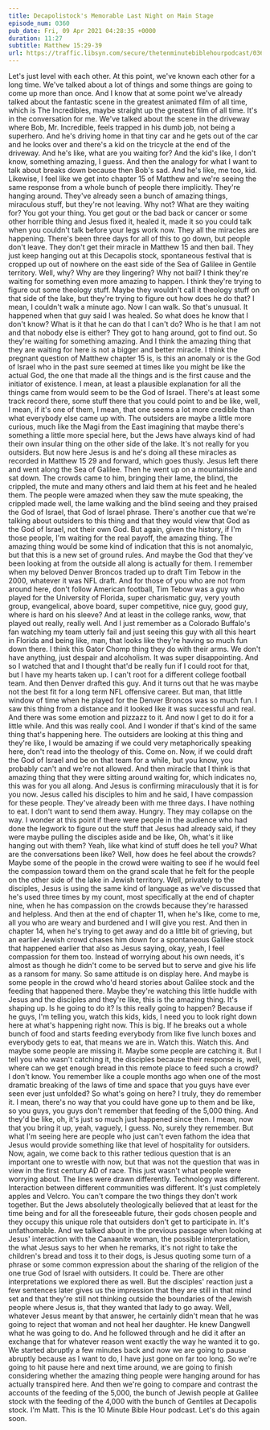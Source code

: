```yaml
---
title: Decapolistock's Memorable Last Night on Main Stage
episode_num: 0360
pub_date: Fri, 09 Apr 2021 04:28:35 +0000
duration: 11:27
subtitle: Matthew 15:29-39
url: https://traffic.libsyn.com/secure/thetenminutebiblehourpodcast/0360_-_Decapolis_Stocks_Memorable_Last_Night_on_Main_Stage.mp3
---
```


 Let's just level with each other. At this point, we've known each other for a long time. We've talked about a lot of things and some things are going to come up more than once. And I know that at some point we've already talked about the fantastic scene in the greatest animated film of all time, which is The Incredibles, maybe straight up the greatest film of all time. It's in the conversation for me. We've talked about the scene in the driveway where Bob, Mr. Incredible, feels trapped in his dumb job, not being a superhero. And he's driving home in that tiny car and he gets out of the car and he looks over and there's a kid on the tricycle at the end of the driveway. And he's like, what are you waiting for? And the kid's like, I don't know, something amazing, I guess. And then the analogy for what I want to talk about breaks down because then Bob's sad. And he's like, me too, kid. Likewise, I feel like we get into chapter 15 of Matthew and we're seeing the same response from a whole bunch of people there implicitly. They're hanging around. They've already seen a bunch of amazing things, miraculous stuff, but they're not leaving. Why not? What are they waiting for? You got your thing. You get gout or the bad back or cancer or some other horrible thing and Jesus fixed it, healed it, made it so you could talk when you couldn't talk before your legs work now. They all the miracles are happening. There's been three days for all of this to go down, but people don't leave. They don't get their miracle in Matthew 15 and then bail. They just keep hanging out at this Decapolis stock, spontaneous festival that is cropped up out of nowhere on the east side of the Sea of Galilee in Gentile territory. Well, why? Why are they lingering? Why not bail? I think they're waiting for something even more amazing to happen. I think they're trying to figure out some theology stuff. Maybe they wouldn't call it theology stuff on that side of the lake, but they're trying to figure out how does he do that? I mean, I couldn't walk a minute ago. Now I can walk. So that's unusual. It happened when that guy said I was healed. So what does he know that I don't know? What is it that he can do that I can't do? Who is he that I am not and that nobody else is either? They got to hang around, got to find out. So they're waiting for something amazing. And I think the amazing thing that they are waiting for here is not a bigger and better miracle. I think the pregnant question of Matthew chapter 15 is, is this an anomaly or is the God of Israel who in the past sure seemed at times like you might be like the actual God, the one that made all the things and is the first cause and the initiator of existence. I mean, at least a plausible explanation for all the things came from would seem to be the God of Israel. There's at least some track record there, some stuff there that you could point to and be like, well, I mean, if it's one of them, I mean, that one seems a lot more credible than what everybody else came up with. The outsiders are maybe a little more curious, much like the Magi from the East imagining that maybe there's something a little more special here, but the Jews have always kind of had their own insular thing on the other side of the lake. It's not really for you outsiders. But now here Jesus is and he's doing all these miracles as recorded in Matthew 15 29 and forward, which goes thusly. Jesus left there and went along the Sea of Galilee. Then he went up on a mountainside and sat down. The crowds came to him, bringing their lame, the blind, the crippled, the mute and many others and laid them at his feet and he healed them. The people were amazed when they saw the mute speaking, the crippled made well, the lame walking and the blind seeing and they praised the God of Israel, that God of Israel phrase. There's another cue that we're talking about outsiders to this thing and that they would view that God as the God of Israel, not their own God. But again, given the history, if I'm those people, I'm waiting for the real payoff, the amazing thing. The amazing thing would be some kind of indication that this is not anomalyic, but that this is a new set of ground rules. And maybe the God that they've been looking at from the outside all along is actually for them. I remember when my beloved Denver Broncos traded up to draft Tim Tebow in the 2000, whatever it was NFL draft. And for those of you who are not from around here, don't follow American football, Tim Tebow was a guy who played for the University of Florida, super charismatic guy, very youth group, evangelical, above board, super competitive, nice guy, good guy, where is hard on his sleeve? And at least in the college ranks, wow, that played out really, really well. And I just remember as a Colorado Buffalo's fan watching my team utterly fail and just seeing this guy with all this heart in Florida and being like, man, that looks like they're having so much fun down there. I think this Gator Chomp thing they do with their arms. We don't have anything, just despair and alcoholism. It was super disappointing. And so I watched that and I thought that'd be really fun if I could root for that, but I have my hearts taken up. I can't root for a different college football team. And then Denver drafted this guy. And it turns out that he was maybe not the best fit for a long term NFL offensive career. But man, that little window of time when he played for the Denver Broncos was so much fun. I saw this thing from a distance and it looked like it was successful and real. And there was some emotion and pizzazz to it. And now I get to do it for a little while. And this was really cool. And I wonder if that's kind of the same thing that's happening here. The outsiders are looking at this thing and they're like, I would be amazing if we could very metaphorically speaking here, don't read into the theology of this. Come on. Now, if we could draft the God of Israel and be on that team for a while, but you know, you probably can't and we're not allowed. And then miracle that I think is that amazing thing that they were sitting around waiting for, which indicates no, this was for you all along. And Jesus is confirming miraculously that it is for you now. Jesus called his disciples to him and he said, I have compassion for these people. They've already been with me three days. I have nothing to eat. I don't want to send them away. Hungry. They may collapse on the way. I wonder at this point if there were people in the audience who had done the legwork to figure out the stuff that Jesus had already said, if they were maybe pulling the disciples aside and be like, Oh, what's it like hanging out with them? Yeah, like what kind of stuff does he tell you? What are the conversations been like? Well, how does he feel about the crowds? Maybe some of the people in the crowd were waiting to see if he would feel the compassion toward them on the grand scale that he felt for the people on the other side of the lake in Jewish territory. Well, privately to the disciples, Jesus is using the same kind of language as we've discussed that he's used three times by my count, most specifically at the end of chapter nine, when he has compassion on the crowds because they're harassed and helpless. And then at the end of chapter 11, when he's like, come to me, all you who are weary and burdened and I will give you rest. And then in chapter 14, when he's trying to get away and do a little bit of grieving, but an earlier Jewish crowd chases him down for a spontaneous Galilee stock that happened earlier that also as Jesus saying, okay, yeah, I feel compassion for them too. Instead of worrying about his own needs, it's almost as though he didn't come to be served but to serve and give his life as a ransom for many. So same attitude is on display here. And maybe is some people in the crowd who'd heard stories about Galilee stock and the feeding that happened there. Maybe they're watching this little huddle with Jesus and the disciples and they're like, this is the amazing thing. It's shaping up. Is he going to do it? Is this really going to happen? Because if he guys, I'm telling you, watch this kids, kids, I need you to look right down here at what's happening right now. This is big. If he breaks out a whole bunch of food and starts feeding everybody from like five lunch boxes and everybody gets to eat, that means we are in. Watch this. Watch this. And maybe some people are missing it. Maybe some people are catching it. But I tell you who wasn't catching it, the disciples because their response is, well, where can we get enough bread in this remote place to feed such a crowd? I don't know. You remember like a couple months ago when one of the most dramatic breaking of the laws of time and space that you guys have ever seen ever just unfolded? So what's going on here? I truly, they do remember it. I mean, there's no way that you could have gone up to them and be like, so you guys, you guys don't remember that feeding of the 5,000 thing. And they'd be like, oh, it's just so much just happened since then. I mean, now that you bring it up, yeah, vaguely, I guess. No, surely they remember. But what I'm seeing here are people who just can't even fathom the idea that Jesus would provide something like that level of hospitality for outsiders. Now, again, we come back to this rather tedious question that is an important one to wrestle with now, but that was not the question that was in view in the first century AD of race. This just wasn't what people were worrying about. The lines were drawn differently. Technology was different. Interaction between different communities was different. It's just completely apples and Velcro. You can't compare the two things they don't work together. But the Jews absolutely theologically believed that at least for the time being and for all the foreseeable future, their gods chosen people and they occupy this unique role that outsiders don't get to participate in. It's unfathomable. And we talked about in the previous passage when looking at Jesus' interaction with the Canaanite woman, the possible interpretation, the what Jesus says to her when he remarks, it's not right to take the children's bread and toss it to their dogs, is Jesus quoting some turn of a phrase or some common expression about the sharing of the religion of the one true God of Israel with outsiders. It could be. There are other interpretations we explored there as well. But the disciples' reaction just a few sentences later gives us the impression that they are still in that mind set and that they're still not thinking outside the boundaries of the Jewish people where Jesus is, that they wanted that lady to go away. Well, whatever Jesus meant by that answer, he certainly didn't mean that he was going to reject that woman and not heal her daughter. He knew Dangwell what he was going to do. And he followed through and he did it after an exchange that for whatever reason went exactly the way he wanted it to go. We started abruptly a few minutes back and now we are going to pause abruptly because as I want to do, I have just gone on far too long. So we're going to hit pause here and next time around, we are going to finish considering whether the amazing thing people were hanging around for has actually transpired here. And then we're going to compare and contrast the accounts of the feeding of the 5,000, the bunch of Jewish people at Galilee stock with the feeding of the 4,000 with the bunch of Gentiles at Decapolis stock. I'm Matt. This is the 10 Minute Bible Hour podcast. Let's do this again soon.